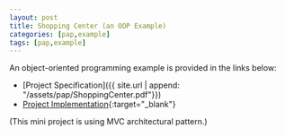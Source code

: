 ```yaml
---
layout: post
title: Shopping Center (an OOP Example)
categories: [pap,example]
tags: [pap,example]
---
```

An object-oriented programming example is provided in the links below:
* [Project Specification]({{ site.url | append: "/assets/pap/ShoppingCenter.pdf"}})
* [Project Implementation](https://github.com/apspring2019/shopingCenter){:target="_blank"}

(This mini project is using MVC architectural pattern.)